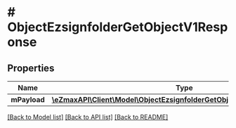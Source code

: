 # # ObjectEzsignfolderGetObjectV1Response

## Properties

Name | Type | Description | Notes
------------ | ------------- | ------------- | -------------
**mPayload** | [**\eZmaxAPI\Client\Model\ObjectEzsignfolderGetObjectV1ResponseMPayload**](ObjectEzsignfolderGetObjectV1ResponseMPayload.md) |  | 

[[Back to Model list]](../../README.md#documentation-for-models) [[Back to API list]](../../README.md#documentation-for-api-endpoints) [[Back to README]](../../README.md)



